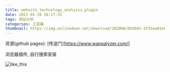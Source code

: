 ```yaml
---
title: website_technology_analysis_plugin
date: 2021-05-28 16:17:33
tags: 网站分析
categories: 工具篇
thumbnail: https://img.onlinedown.net/download/202008/093601-5f35ea81e684b.jpeg
---
```


资源(github pages):
[传送门][https://www.wappalyzer.com/]

浏览器插件,
自行搜索安装


![like_this](https://img.onlinedown.net/download/202008/093601-5f35ea81e684b.jpeg)

